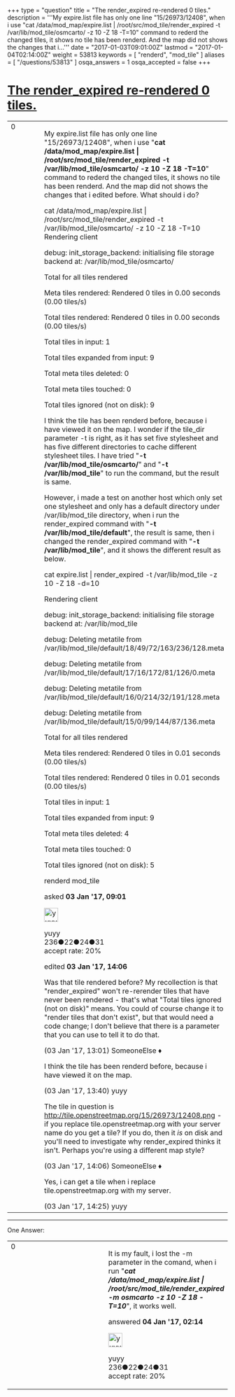 +++
type = "question"
title = "The render_expired re-rendered 0 tiles."
description = '''My expire.list file has only one line &quot;15/26973/12408&quot;, when i use &quot;cat /data/mod_map/expire.list | /root/src/mod_tile/render_expired -t /var/lib/mod_tile/osmcarto/ -z 10 -Z 18 -T=10&quot; command to rederd the changed tiles, it shows no tile has been renderd. And the map did not shows the changes that i...'''
date = "2017-01-03T09:01:00Z"
lastmod = "2017-01-04T02:14:00Z"
weight = 53813
keywords = [ "renderd", "mod_tile" ]
aliases = [ "/questions/53813" ]
osqa_answers = 1
osqa_accepted = false
+++

<div class="headNormal">

# [The render_expired re-rendered 0 tiles.](/questions/53813/the-render_expired-re-rendered-0-tiles)

</div>

<div id="main-body">

<div id="askform">

<table id="question-table" style="width:100%;">
<colgroup>
<col style="width: 50%" />
<col style="width: 50%" />
</colgroup>
<tbody>
<tr>
<td style="width: 30px; vertical-align: top"><div class="vote-buttons">
<span id="post-53813-upvote" class="ajax-command post-vote up" rel="nofollow" title="I like this post (click again to cancel)"> </span>
<div id="post-53813-score" class="post-score" title="current number of votes">
0
</div>
<span id="post-53813-downvote" class="ajax-command post-vote down" rel="nofollow" title="I dont like this post (click again to cancel)"> </span> <span id="favorite-mark" class="ajax-command favorite-mark" rel="nofollow" title="mark/unmark this question as favorite (click again to cancel)"> </span>
<div id="favorite-count" class="favorite-count">
&#10;</div>
</div></td>
<td><div id="item-right">
<div class="question-body">
<p>My expire.list file has only one line "15/26973/12408", when i use "<strong>cat /data/mod_map/expire.list | /root/src/mod_tile/render_expired -t /var/lib/mod_tile/osmcarto/ -z 10 -Z 18 -T=10</strong>" command to rederd the changed tiles, it shows no tile has been renderd. And the map did not shows the changes that i edited before. What should i do?</p>
<p>cat /data/mod_map/expire.list | /root/src/mod_tile/render_expired -t /var/lib/mod_tile/osmcarto/ -z 10 -Z 18 -T=10 Rendering client</p>
<p>debug: init_storage_backend: initialising file storage backend at: /var/lib/mod_tile/osmcarto/</p>
<p>Total for all tiles rendered</p>
<p>Meta tiles rendered: Rendered 0 tiles in 0.00 seconds (0.00 tiles/s)</p>
<p>Total tiles rendered: Rendered 0 tiles in 0.00 seconds (0.00 tiles/s)</p>
<p>Total tiles in input: 1</p>
<p>Total tiles expanded from input: 9</p>
<p>Total meta tiles deleted: 0</p>
<p>Total meta tiles touched: 0</p>
<p>Total tiles ignored (not on disk): 9</p>
<p>I think the tile has been renderd before, because i have viewed it on the map. I wonder if the tile_dir parameter -t is right, as it has set five stylesheet and has five different directories to cache different stylesheet tiles. I have tried "<strong>-t /var/lib/mod_tile/osmcarto/</strong>" and "<strong>-t /var/lib/mod_tile</strong>" to run the command, but the result is same.</p>
<p>However, i made a test on another host which only set one stylesheet and only has a default directory under /var/lib/mod_tile directory, when i run the render_expired command with "<strong>-t /var/lib/mod_tile/default</strong>", the result is same, then i changed the render_expired command with "<strong>-t /var/lib/mod_tile</strong>", and it shows the different result as below.</p>
<p>cat expire.list | render_expired -t /var/lib/mod_tile -z 10 -Z 18 -d=10</p>
<p>Rendering client</p>
<p>debug: init_storage_backend: initialising file storage backend at: /var/lib/mod_tile</p>
<p>debug: Deleting metatile from /var/lib/mod_tile/default/18/49/72/163/236/128.meta</p>
<p>debug: Deleting metatile from /var/lib/mod_tile/default/17/16/172/81/126/0.meta</p>
<p>debug: Deleting metatile from /var/lib/mod_tile/default/16/0/214/32/191/128.meta</p>
<p>debug: Deleting metatile from /var/lib/mod_tile/default/15/0/99/144/87/136.meta</p>
<p>Total for all tiles rendered</p>
<p>Meta tiles rendered: Rendered 0 tiles in 0.01 seconds (0.00 tiles/s)</p>
<p>Total tiles rendered: Rendered 0 tiles in 0.01 seconds (0.00 tiles/s)</p>
<p>Total tiles in input: 1</p>
<p>Total tiles expanded from input: 9</p>
<p>Total meta tiles deleted: 4</p>
<p>Total meta tiles touched: 0</p>
<p>Total tiles ignored (not on disk): 5</p>
</div>
<div id="question-tags" class="tags-container tags">
<span class="post-tag tag-link-renderd" rel="tag" title="see questions tagged &#39;renderd&#39;">renderd</span> <span class="post-tag tag-link-mod_tile" rel="tag" title="see questions tagged &#39;mod_tile&#39;">mod_tile</span>
</div>
<div id="question-controls" class="post-controls">
&#10;</div>
<div class="post-update-info-container">
<div class="post-update-info post-update-info-user">
<p>asked <strong>03 Jan '17, 09:01</strong></p>
<img src="https://secure.gravatar.com/avatar/3522efac952d508cf251cd2590e68ca5?s=32&amp;d=identicon&amp;r=g" class="gravatar" width="32" height="32" alt="yuyy&#39;s gravatar image" />
<p><span>yuyy</span><br />
<span class="score" title="236 reputation points">236</span><span title="22 badges"><span class="badge1">●</span><span class="badgecount">22</span></span><span title="24 badges"><span class="silver">●</span><span class="badgecount">24</span></span><span title="31 badges"><span class="bronze">●</span><span class="badgecount">31</span></span><br />
<span class="accept_rate" title="Rate of the user&#39;s accepted answers">accept rate:</span> <span title="yuyy has one accepted answer">20%</span></p>
</div>
<div class="post-update-info post-update-info-edited">
<p><span> edited <strong>03 Jan '17, 14:06</strong> </span></p>
</div>
</div>
<div id="comments-container-53813" class="comments-container">
<span id="53828"></span>
<div id="comment-53828" class="comment">
<div id="post-53828-score" class="comment-score">
&#10;</div>
<div class="comment-text">
<p>Was that tile rendered before? My recollection is that "render_expired" won't re-rerender tiles that have never been rendered - that's what "Total tiles ignored (not on disk)" means. You could of course change it to "render tiles that don't exist", but that would need a code change; I don't believe that there is a parameter that you can use to tell it to do that.</p>
</div>
<div id="comment-53828-info" class="comment-info">
<span class="comment-age">(03 Jan '17, 13:01)</span> <span class="comment-user userinfo">SomeoneElse ♦</span>
</div>
</div>
<span id="53831"></span>
<div id="comment-53831" class="comment">
<div id="post-53831-score" class="comment-score">
&#10;</div>
<div class="comment-text">
<p>I think the tile has been renderd before, because i have viewed it on the map.</p>
</div>
<div id="comment-53831-info" class="comment-info">
<span class="comment-age">(03 Jan '17, 13:40)</span> <span class="comment-user userinfo">yuyy</span>
</div>
</div>
<span id="53832"></span>
<div id="comment-53832" class="comment">
<div id="post-53832-score" class="comment-score">
&#10;</div>
<div class="comment-text">
<p>The tile in question is <a href="http://tile.openstreetmap.org/15/26973/12408.png">http://tile.openstreetmap.org/15/26973/12408.png</a> - if you replace tile.openstreetmap.org with your server name do you get a tile? If you do, then it <em>is</em> on disk and you'll need to investigate why render_expired thinks it isn't. Perhaps you're using a different map style?</p>
</div>
<div id="comment-53832-info" class="comment-info">
<span class="comment-age">(03 Jan '17, 14:06)</span> <span class="comment-user userinfo">SomeoneElse ♦</span>
</div>
</div>
<span id="53833"></span>
<div id="comment-53833" class="comment">
<div id="post-53833-score" class="comment-score">
&#10;</div>
<div class="comment-text">
<p>Yes, i can get a tile when i replace tile.openstreetmap.org with my server.</p>
</div>
<div id="comment-53833-info" class="comment-info">
<span class="comment-age">(03 Jan '17, 14:25)</span> <span class="comment-user userinfo">yuyy</span>
</div>
</div>
</div>
<div id="comment-tools-53813" class="comment-tools">
&#10;</div>
<div class="clear">
&#10;</div>
<div id="comment-53813-form-container" class="comment-form-container">
&#10;</div>
<div class="clear">
&#10;</div>
</div></td>
</tr>
</tbody>
</table>

------------------------------------------------------------------------

<div class="tabBar">

<span id="sort-top"></span>

<div class="headQuestions">

One Answer:

</div>

</div>

<span id="53851"></span>

<div id="answer-container-53851" class="answer answered-by-owner">

<table style="width:100%;">
<colgroup>
<col style="width: 50%" />
<col style="width: 50%" />
</colgroup>
<tbody>
<tr>
<td style="width: 30px; vertical-align: top"><div class="vote-buttons">
<span id="post-53851-upvote" class="ajax-command post-vote up" rel="nofollow" title="I like this post (click again to cancel)"> </span>
<div id="post-53851-score" class="post-score" title="current number of votes">
0
</div>
<span id="post-53851-downvote" class="ajax-command post-vote down" rel="nofollow" title="I dont like this post (click again to cancel)"> </span>
</div></td>
<td><div class="item-right">
<div class="answer-body">
<p>It is my fault, i lost the -m parameter in the comand, when i run "<strong><em>cat /data/mod_map/expire.list | /root/src/mod_tile/render_expired -m osmcarto -z 10 -Z 18 -T=10</em></strong>", it works well.</p>
</div>
<div class="answer-controls post-controls">
&#10;</div>
<div class="post-update-info-container">
<div class="post-update-info post-update-info-user">
<p>answered <strong>04 Jan '17, 02:14</strong></p>
<img src="https://secure.gravatar.com/avatar/3522efac952d508cf251cd2590e68ca5?s=32&amp;d=identicon&amp;r=g" class="gravatar" width="32" height="32" alt="yuyy&#39;s gravatar image" />
<p><span>yuyy</span><br />
<span class="score" title="236 reputation points">236</span><span title="22 badges"><span class="badge1">●</span><span class="badgecount">22</span></span><span title="24 badges"><span class="silver">●</span><span class="badgecount">24</span></span><span title="31 badges"><span class="bronze">●</span><span class="badgecount">31</span></span><br />
<span class="accept_rate" title="Rate of the user&#39;s accepted answers">accept rate:</span> <span title="yuyy has one accepted answer">20%</span></p>
</div>
</div>
<div id="comments-container-53851" class="comments-container">
&#10;</div>
<div id="comment-tools-53851" class="comment-tools">
&#10;</div>
<div class="clear">
&#10;</div>
<div id="comment-53851-form-container" class="comment-form-container">
&#10;</div>
<div class="clear">
&#10;</div>
</div></td>
</tr>
</tbody>
</table>

</div>

<div class="paginator-container-left">

</div>

</div>

</div>

